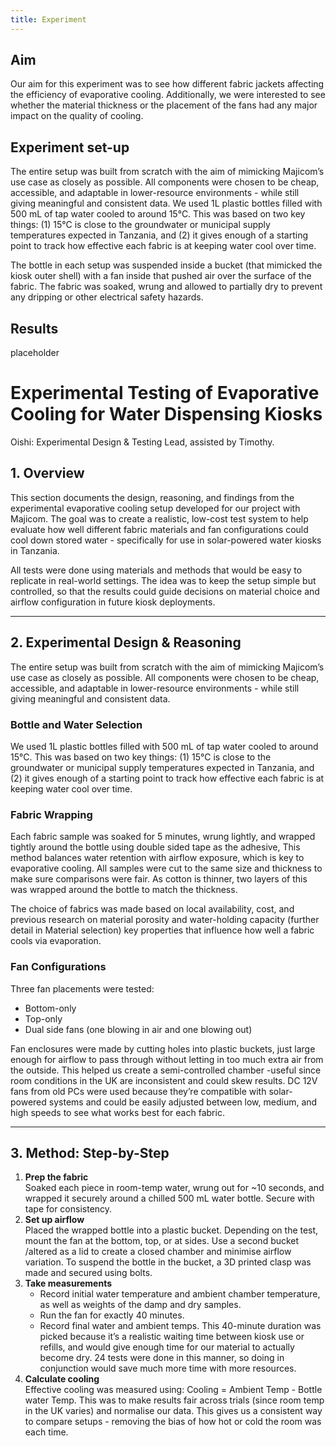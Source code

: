 ```yaml
---
title: Experiment
---
```


## Aim 

Our aim for this experiment was to see how different fabric jackets affecting the efficiency of evaporative cooling. Additionally, we were interested to see whether the material thickness or the placement of the fans had any major impact on the quality of cooling. 

## Experiment set-up

The entire setup was built from scratch with the aim of mimicking Majicom’s use case as closely as possible. All components were chosen to be cheap, accessible, and adaptable in lower-resource environments - while still giving meaningful and consistent data. We used 1L plastic bottles filled with 500 mL of tap water cooled to around 15°C. This was based on two key things: (1) 15°C is close to the groundwater or municipal supply temperatures expected in Tanzania, and (2) it gives enough of a starting point to track how effective each fabric is at keeping water cool over time.

The bottle in each setup was suspended inside a bucket (that mimicked the kiosk outer shell) with a fan inside that pushed air over the surface of the fabric. The fabric was soaked, wrung and allowed to partially dry to prevent any dripping or other electrical safety hazards.
## Results

placeholder



# Experimental Testing of Evaporative Cooling for Water Dispensing Kiosks
Oishi: Experimental Design & Testing Lead, assisted by Timothy. 

## 1. Overview

This section documents the design, reasoning, and findings from the experimental evaporative cooling setup developed for our project with Majicom. The goal was to create a realistic, low-cost test system to help evaluate how well different fabric materials and fan configurations could cool down stored water - specifically for use in solar-powered water kiosks in Tanzania.

All tests were done using materials and methods that would be easy to replicate in real-world settings. The idea was to keep the setup simple but controlled, so that the results could guide decisions on material choice and airflow configuration in future kiosk deployments.

---

## 2. Experimental Design & Reasoning

The entire setup was built from scratch with the aim of mimicking Majicom’s use case as closely as possible. All components were chosen to be cheap, accessible, and adaptable in lower-resource environments - while still giving meaningful and consistent data.

### Bottle and Water Selection
We used 1L plastic bottles filled with 500 mL of tap water cooled to around 15°C. This was based on two key things: (1) 15°C is close to the groundwater or municipal supply temperatures expected in Tanzania, and (2) it gives enough of a starting point to track how effective each fabric is at keeping water cool over time.

### Fabric Wrapping
Each fabric sample was soaked for 5 minutes, wrung lightly, and wrapped tightly around the bottle using double sided tape as the adhesive, This method balances water retention with airflow exposure, which is key to evaporative cooling. All samples were cut to the same size and thickness to make sure comparisons were fair. As cotton is thinner, two layers of this was wrapped around the bottle to match the thickness.

The choice of fabrics was made based on local availability, cost, and previous research on material porosity and water-holding capacity (further detail in Material selection) key properties that influence how well a fabric cools via evaporation.

### Fan Configurations
Three fan placements were tested:
- Bottom-only
- Top-only
- Dual side fans (one blowing in air and one blowing out) 

Fan enclosures were made by cutting holes into plastic buckets, just large enough for airflow to pass through without letting in too much extra air from the outside. This helped us create a semi-controlled chamber -useful since room conditions in the UK are inconsistent and could skew results.
DC 12V fans from old PCs were used because they’re compatible with solar-powered systems and could be easily adjusted between low, medium, and high speeds to see what works best for each fabric.

---

## 3. Method: Step-by-Step

1. **Prep the fabric**  
   Soaked each piece in room-temp water, wrung out for ~10 seconds, and wrapped it securely around a chilled 500 mL water bottle. Secure with tape for consistency.
2. **Set up airflow**  
   Placed the wrapped bottle into a plastic bucket. Depending on the test, mount the fan at the bottom, top, or at sides. Use a second bucket /altered as a lid to create a closed chamber and minimise airflow variation. To suspend the bottle in the bucket, a 3D printed clasp was made and secured using bolts.
3. **Take measurements**  
   - Record initial water temperature and ambient chamber temperature, as well as weights of the damp and dry samples.
   - Run the fan for exactly 40 minutes.
   - Record final water and ambient temps.
   This 40-minute duration was picked because it’s a realistic waiting time between kiosk use or refills, and would give enough time for our material to actually become dry. 24 tests were done in this manner, so doing in conjunction would save much more time with more resources. 
4. **Calculate cooling**  
   Effective cooling was measured using: Cooling = Ambient Temp - Bottle water Temp. This was to make results fair across trials (since room temp in the UK varies) and normalise our data. 
This gives us a consistent way to compare setups - removing the bias of how hot or cold the room was each time.
